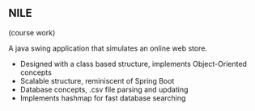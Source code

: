 NILE 
-
(course work)

A java swing application that simulates an online web store.

- Designed with a class based structure, implements Object-Oriented concepts
- Scalable structure, reminiscent of Spring Boot
- Database concepts, .csv file parsing and updating
- Implements hashmap for fast database searching